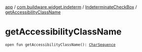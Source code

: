 [app](../../index.md) / [com.buildware.widget.indeterm](../index.md) / [IndeterminateCheckBox](index.md) / [getAccessibilityClassName](.)

# getAccessibilityClassName

`open fun getAccessibilityClassName(): `[`CharSequence`](https://kotlinlang.org/api/latest/jvm/stdlib/kotlin/-char-sequence/index.html)